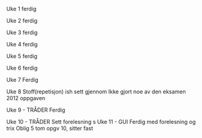 Uke 1 
ferdig

Uke 2
ferdig

Uke 3 
ferdig

Uke 4
ferdig

Uke 5
ferdig

Uke 6
ferdig

Uke 7
Ferdig

Uke 8
Stoff(repetisjon) ish sett gjennom
Ikke gjort noe av den eksamen 2012 oppgaven 

Uke 9 - TRÅDER
Ferdig

Uke 10 - TRÅDER
Sett forelesning
s
Uke 11 - GUI
Ferdig med forelesning og trix
Oblig 5 tom opgv 10, sitter fast 
